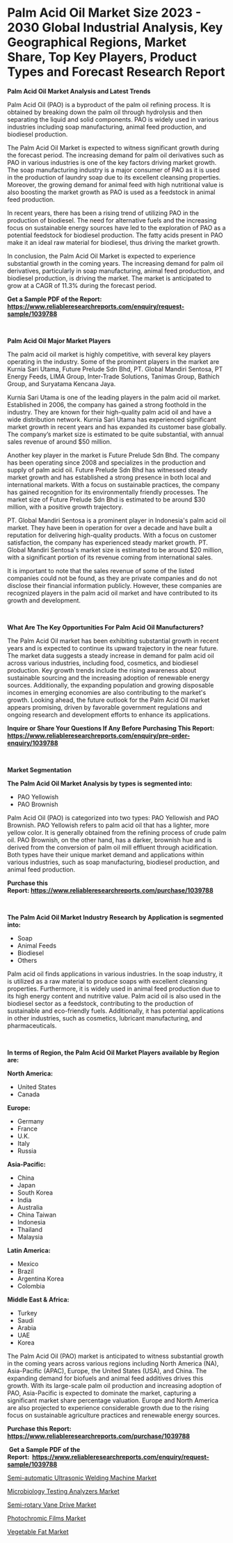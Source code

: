 <p><h1>Palm Acid Oil Market Size 2023 - 2030 Global Industrial Analysis, Key Geographical Regions, Market Share, Top Key Players, Product Types and Forecast Research Report</h1></p><p><strong>Palm Acid Oil Market Analysis and Latest Trends</strong></p>
<p><p>Palm Acid Oil (PAO) is a byproduct of the palm oil refining process. It is obtained by breaking down the palm oil through hydrolysis and then separating the liquid and solid components. PAO is widely used in various industries including soap manufacturing, animal feed production, and biodiesel production.</p><p>The Palm Acid Oil Market is expected to witness significant growth during the forecast period. The increasing demand for palm oil derivatives such as PAO in various industries is one of the key factors driving market growth. The soap manufacturing industry is a major consumer of PAO as it is used in the production of laundry soap due to its excellent cleansing properties. Moreover, the growing demand for animal feed with high nutritional value is also boosting the market growth as PAO is used as a feedstock in animal feed production.</p><p>In recent years, there has been a rising trend of utilizing PAO in the production of biodiesel. The need for alternative fuels and the increasing focus on sustainable energy sources have led to the exploration of PAO as a potential feedstock for biodiesel production. The fatty acids present in PAO make it an ideal raw material for biodiesel, thus driving the market growth.</p><p>In conclusion, the Palm Acid Oil Market is expected to experience substantial growth in the coming years. The increasing demand for palm oil derivatives, particularly in soap manufacturing, animal feed production, and biodiesel production, is driving the market. The market is anticipated to grow at a CAGR of 11.3% during the forecast period.</p></p>
<p><strong>Get a Sample PDF of the Report:&nbsp; <a href="https://www.reliableresearchreports.com/enquiry/request-sample/1039788">https://www.reliableresearchreports.com/enquiry/request-sample/1039788</a></strong></p>
<p>&nbsp;</p>
<p><strong>Palm Acid Oil Major Market Players</strong></p>
<p><p>The palm acid oil market is highly competitive, with several key players operating in the industry. Some of the prominent players in the market are Kurnia Sari Utama, Future Prelude Sdn Bhd, PT. Global Mandiri Sentosa, PT Energy Feeds, LIMA Group, Inter-Trade Solutions, Tanimas Group, Bathich Group, and Suryatama Kencana Jaya.</p><p>Kurnia Sari Utama is one of the leading players in the palm acid oil market. Established in 2006, the company has gained a strong foothold in the industry. They are known for their high-quality palm acid oil and have a wide distribution network. Kurnia Sari Utama has experienced significant market growth in recent years and has expanded its customer base globally. The company’s market size is estimated to be quite substantial, with annual sales revenue of around $50 million.</p><p>Another key player in the market is Future Prelude Sdn Bhd. The company has been operating since 2008 and specializes in the production and supply of palm acid oil. Future Prelude Sdn Bhd has witnessed steady market growth and has established a strong presence in both local and international markets. With a focus on sustainable practices, the company has gained recognition for its environmentally friendly processes. The market size of Future Prelude Sdn Bhd is estimated to be around $30 million, with a positive growth trajectory.</p><p>PT. Global Mandiri Sentosa is a prominent player in Indonesia's palm acid oil market. They have been in operation for over a decade and have built a reputation for delivering high-quality products. With a focus on customer satisfaction, the company has experienced steady market growth. PT. Global Mandiri Sentosa's market size is estimated to be around $20 million, with a significant portion of its revenue coming from international sales.</p><p>It is important to note that the sales revenue of some of the listed companies could not be found, as they are private companies and do not disclose their financial information publicly. However, these companies are recognized players in the palm acid oil market and have contributed to its growth and development.</p></p>
<p>&nbsp;</p>
<p><strong>What Are The Key Opportunities For Palm Acid Oil Manufacturers?</strong></p>
<p><p>The Palm Acid Oil market has been exhibiting substantial growth in recent years and is expected to continue its upward trajectory in the near future. The market data suggests a steady increase in demand for palm acid oil across various industries, including food, cosmetics, and biodiesel production. Key growth trends include the rising awareness about sustainable sourcing and the increasing adoption of renewable energy sources. Additionally, the expanding population and growing disposable incomes in emerging economies are also contributing to the market's growth. Looking ahead, the future outlook for the Palm Acid Oil market appears promising, driven by favorable government regulations and ongoing research and development efforts to enhance its applications.</p></p>
<p><strong>Inquire or Share Your Questions If Any Before Purchasing This Report: <a href="https://www.reliableresearchreports.com/enquiry/pre-order-enquiry/1039788">https://www.reliableresearchreports.com/enquiry/pre-order-enquiry/1039788</a></strong></p>
<p>&nbsp;</p>
<p><strong>Market Segmentation</strong></p>
<p><strong>The Palm Acid Oil Market Analysis by types is segmented into:</strong></p>
<p><ul><li>PAO Yellowish</li><li>PAO Brownish</li></ul></p>
<p><p>Palm Acid Oil (PAO) is categorized into two types: PAO Yellowish and PAO Brownish. PAO Yellowish refers to palm acid oil that has a lighter, more yellow color. It is generally obtained from the refining process of crude palm oil. PAO Brownish, on the other hand, has a darker, brownish hue and is derived from the conversion of palm oil mill effluent through acidification. Both types have their unique market demand and applications within various industries, such as soap manufacturing, biodiesel production, and animal feed production.</p></p>
<p><strong>Purchase this Report:&nbsp;<a href="https://www.reliableresearchreports.com/purchase/1039788">https://www.reliableresearchreports.com/purchase/1039788</a></strong></p>
<p>&nbsp;</p>
<p><strong>The Palm Acid Oil Market Industry Research by Application is segmented into:</strong></p>
<p><ul><li>Soap</li><li>Animal Feeds</li><li>Biodiesel</li><li>Others</li></ul></p>
<p><p>Palm acid oil finds applications in various industries. In the soap industry, it is utilized as a raw material to produce soaps with excellent cleansing properties. Furthermore, it is widely used in animal feed production due to its high energy content and nutritive value. Palm acid oil is also used in the biodiesel sector as a feedstock, contributing to the production of sustainable and eco-friendly fuels. Additionally, it has potential applications in other industries, such as cosmetics, lubricant manufacturing, and pharmaceuticals.</p></p>
<p>&nbsp;</p>
<p><strong>In terms of Region, the Palm Acid Oil Market Players available by Region are:</strong></p>
<p>
    <p> <strong> North America: </strong>
        <ul>
            <li>United States</li>
            <li>Canada</li>
        </ul>
        </p> 
    <p> <strong> Europe: </strong>
        <ul>
            <li>Germany</li>
            <li>France</li>
            <li>U.K.</li>
            <li>Italy</li>
            <li>Russia</li>
        </ul>
        </p> 
    <p> <strong> Asia-Pacific: </strong>
        <ul>
            <li>China</li>
            <li>Japan</li>
            <li>South Korea</li>
            <li>India</li>
            <li>Australia</li>
            <li>China Taiwan</li>
            <li>Indonesia</li>
            <li>Thailand</li>
            <li>Malaysia</li>
        </ul>
        </p> 
    <p> <strong> Latin America: </strong>
        <ul>
            <li>Mexico</li>
            <li>Brazil</li>
            <li>Argentina Korea</li>
            <li>Colombia</li>
        </ul>
        </p> 
    <p> <strong> Middle East & Africa: </strong>
        <ul>
            <li>Turkey</li>
            <li>Saudi</li>
            <li>Arabia</li>
            <li>UAE</li>
            <li>Korea</li>
        </ul>
    </p>
    </p>
<p><p>The Palm Acid Oil (PAO) market is anticipated to witness substantial growth in the coming years across various regions including North America (NA), Asia-Pacific (APAC), Europe, the United States (USA), and China. The expanding demand for biofuels and animal feed additives drives this growth. With its large-scale palm oil production and increasing adoption of PAO, Asia-Pacific is expected to dominate the market, capturing a significant market share percentage valuation. Europe and North America are also projected to experience considerable growth due to the rising focus on sustainable agriculture practices and renewable energy sources.</p></p>
<p><strong>Purchase this Report: <a href="https://www.reliableresearchreports.com/purchase/1039788">https://www.reliableresearchreports.com/purchase/1039788</a></strong></p>
<p>&nbsp;<strong>Get a Sample PDF of the Report:&nbsp;&nbsp;<a href="https://www.reliableresearchreports.com/enquiry/request-sample/1039788">https://www.reliableresearchreports.com/enquiry/request-sample/1039788</a></strong></p>
<p><strong></strong></p>
<p><p><a href="https://medium.com/@lorimyers95/semi-automatic-ultrasonic-welding-machine-market-research-report-its-history-and-forecast-2023-to-ba926e3313ab">Semi-automatic Ultrasonic Welding Machine Market</a></p><p><a href="https://medium.com/@loriwatson1948/microbiology-testing-analyzers-market-trends-forecast-and-competitive-analysis-to-2030-d33815ba6931">Microbiology Testing Analyzers Market</a></p><p><a href="https://medium.com/@ruthmorales25/semi-rotary-vane-drive-market-analysis-and-sze-forecasted-for-period-from-2023-to-2030-9d0ecd382fef">Semi-rotary Vane Drive Market</a></p><p><a href="https://github.com/gshchiplitsov/Market-Research-Report-List-1/blob/main/photochromic-films-market.md">Photochromic Films Market</a></p><p><a href="https://github.com/rahu1503/Market-Research-Report-List-1/blob/main/vegetable-fat-market.md">Vegetable Fat Market</a></p></p>